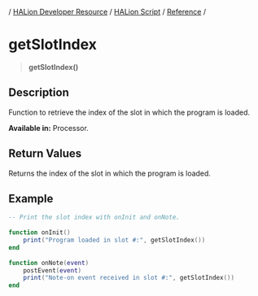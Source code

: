 / [HALion Developer Resource](../../HALion-Developer-Resource.md) / [HALion Script](./HALion-Script.md) / [Reference](./Reference.md) /

# getSlotIndex

>**getSlotIndex()**

## Description

Function to retrieve the index of the slot in which the program is loaded.

**Available in:** Processor.

## Return Values

Returns the index of the slot in which the program is loaded.

## Example

```lua
-- Print the slot index with onInit and onNote.
 
function onInit()
    print("Program loaded in slot #:", getSlotIndex())
end
 
function onNote(event)
    postEvent(event)
    print("Note-on event received in slot #:", getSlotIndex())
end
```